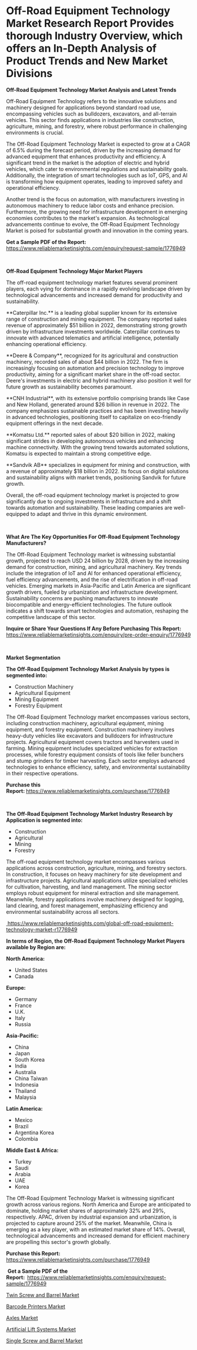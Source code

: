 <p><h1>Off-Road Equipment Technology Market Research Report Provides thorough Industry Overview, which offers an In-Depth Analysis of Product Trends and New Market Divisions</h1></p><p><strong>Off-Road Equipment Technology Market Analysis and Latest Trends</strong></p>
<p><p>Off-Road Equipment Technology refers to the innovative solutions and machinery designed for applications beyond standard road use, encompassing vehicles such as bulldozers, excavators, and all-terrain vehicles. This sector finds applications in industries like construction, agriculture, mining, and forestry, where robust performance in challenging environments is crucial.</p><p>The Off-Road Equipment Technology Market is expected to grow at a CAGR of 6.5% during the forecast period, driven by the increasing demand for advanced equipment that enhances productivity and efficiency. A significant trend in the market is the adoption of electric and hybrid vehicles, which cater to environmental regulations and sustainability goals. Additionally, the integration of smart technologies such as IoT, GPS, and AI is transforming how equipment operates, leading to improved safety and operational efficiency.</p><p>Another trend is the focus on automation, with manufacturers investing in autonomous machinery to reduce labor costs and enhance precision. Furthermore, the growing need for infrastructure development in emerging economies contributes to the market's expansion. As technological advancements continue to evolve, the Off-Road Equipment Technology Market is poised for substantial growth and innovation in the coming years.</p></p>
<p><strong>Get a Sample PDF of the Report:&nbsp;</strong> <a href="https://www.reliablemarketinsights.com/enquiry/request-sample/1776949?utm_campaign=3571&utm_medium=2&utm_source=Github&utm_content=ia&utm_term=25032025&utm_id=off-road-equipment-technology">https://www.reliablemarketinsights.com/enquiry/request-sample/1776949</a></p>
<p>&nbsp;</p>
<p><strong>Off-Road Equipment Technology Major Market Players</strong></p>
<p><p>The off-road equipment technology market features several prominent players, each vying for dominance in a rapidly evolving landscape driven by technological advancements and increased demand for productivity and sustainability.</p><p>**Caterpillar Inc.** is a leading global supplier known for its extensive range of construction and mining equipment. The company reported sales revenue of approximately $51 billion in 2022, demonstrating strong growth driven by infrastructure investments worldwide. Caterpillar continues to innovate with advanced telematics and artificial intelligence, potentially enhancing operational efficiency.</p><p>**Deere & Company**, recognized for its agricultural and construction machinery, recorded sales of about $44 billion in 2022. The firm is increasingly focusing on automation and precision technology to improve productivity, aiming for a significant market share in the off-road sector. Deere's investments in electric and hybrid machinery also position it well for future growth as sustainability becomes paramount.</p><p>**CNH Industrial**, with its extensive portfolio comprising brands like Case and New Holland, generated around $26 billion in revenue in 2022. The company emphasizes sustainable practices and has been investing heavily in advanced technologies, positioning itself to capitalize on eco-friendly equipment offerings in the next decade.</p><p>**Komatsu Ltd.** reported sales of about $20 billion in 2022, making significant strides in developing autonomous vehicles and enhancing machine connectivity. With the growing trend towards automated solutions, Komatsu is expected to maintain a strong competitive edge.</p><p>**Sandvik AB** specializes in equipment for mining and construction, with a revenue of approximately $18 billion in 2022. Its focus on digital solutions and sustainability aligns with market trends, positioning Sandvik for future growth.</p><p>Overall, the off-road equipment technology market is projected to grow significantly due to ongoing investments in infrastructure and a shift towards automation and sustainability. These leading companies are well-equipped to adapt and thrive in this dynamic environment.</p></p>
<p>&nbsp;</p>
<p><strong>What Are The Key Opportunities For Off-Road Equipment Technology Manufacturers?</strong></p>
<p><p>The Off-Road Equipment Technology market is witnessing substantial growth, projected to reach USD 24 billion by 2028, driven by the increasing demand for construction, mining, and agricultural machinery. Key trends include the integration of IoT and AI for enhanced operational efficiency, fuel efficiency advancements, and the rise of electrification in off-road vehicles. Emerging markets in Asia-Pacific and Latin America are significant growth drivers, fueled by urbanization and infrastructure development. Sustainability concerns are pushing manufacturers to innovate biocompatible and energy-efficient technologies. The future outlook indicates a shift towards smart technologies and automation, reshaping the competitive landscape of this sector.</p></p>
<p><strong>Inquire or Share Your Questions If Any Before Purchasing This Report:</strong> <a href="https://www.reliablemarketinsights.com/enquiry/pre-order-enquiry/1776949?utm_campaign=3571&utm_medium=2&utm_source=Github&utm_content=ia&utm_term=25032025&utm_id=off-road-equipment-technology">https://www.reliablemarketinsights.com/enquiry/pre-order-enquiry/1776949</a></p>
<p>&nbsp;</p>
<p><strong>Market Segmentation</strong></p>
<p><strong>The Off-Road Equipment Technology Market Analysis by types is segmented into:</strong></p>
<p><ul><li>Construction Machinery</li><li>Agricultural Equipment</li><li>Mining Equipment</li><li>Forestry Equipment</li></ul></p>
<p><p>The Off-Road Equipment Technology market encompasses various sectors, including construction machinery, agricultural equipment, mining equipment, and forestry equipment. Construction machinery involves heavy-duty vehicles like excavators and bulldozers for infrastructure projects. Agricultural equipment covers tractors and harvesters used in farming. Mining equipment includes specialized vehicles for extraction processes, while forestry equipment consists of tools like feller bunchers and stump grinders for timber harvesting. Each sector employs advanced technologies to enhance efficiency, safety, and environmental sustainability in their respective operations.</p></p>
<p><strong>Purchase this Report:&nbsp;</strong><a href="https://www.reliablemarketinsights.com/purchase/1776949?utm_campaign=3571&utm_medium=2&utm_source=Github&utm_content=ia&utm_term=25032025&utm_id=off-road-equipment-technology">https://www.reliablemarketinsights.com/purchase/1776949</a></p>
<p>&nbsp;</p>
<p><strong>The Off-Road Equipment Technology Market Industry Research by Application is segmented into:</strong></p>
<p><ul><li>Construction</li><li>Agricultural</li><li>Mining</li><li>Forestry</li></ul></p>
<p><p>The off-road equipment technology market encompasses various applications across construction, agriculture, mining, and forestry sectors. In construction, it focuses on heavy machinery for site development and infrastructure projects. Agricultural applications utilize specialized vehicles for cultivation, harvesting, and land management. The mining sector employs robust equipment for mineral extraction and site management. Meanwhile, forestry applications involve machinery designed for logging, land clearing, and forest management, emphasizing efficiency and environmental sustainability across all sectors.</p></p>
<p><a href="https://www.reliablemarketinsights.com/global-off-road-equipment-technology-market-r1776949?utm_campaign=3571&utm_medium=2&utm_source=Github&utm_content=ia&utm_term=25032025&utm_id=off-road-equipment-technology">&nbsp;https://www.reliablemarketinsights.com/global-off-road-equipment-technology-market-r1776949</a></p>
<p><strong>In terms of Region, the Off-Road Equipment Technology Market Players available by Region are:</strong></p>
<p>
    <p> <strong> North America: </strong>
        <ul>
            <li>United States</li>
            <li>Canada</li>
        </ul>
        </p> 
    <p> <strong> Europe: </strong>
        <ul>
            <li>Germany</li>
            <li>France</li>
            <li>U.K.</li>
            <li>Italy</li>
            <li>Russia</li>
        </ul>
        </p> 
    <p> <strong> Asia-Pacific: </strong>
        <ul>
            <li>China</li>
            <li>Japan</li>
            <li>South Korea</li>
            <li>India</li>
            <li>Australia</li>
            <li>China Taiwan</li>
            <li>Indonesia</li>
            <li>Thailand</li>
            <li>Malaysia</li>
        </ul>
        </p> 
    <p> <strong> Latin America: </strong>
        <ul>
            <li>Mexico</li>
            <li>Brazil</li>
            <li>Argentina Korea</li>
            <li>Colombia</li>
        </ul>
        </p> 
    <p> <strong> Middle East & Africa: </strong>
        <ul>
            <li>Turkey</li>
            <li>Saudi</li>
            <li>Arabia</li>
            <li>UAE</li>
            <li>Korea</li>
        </ul>
    </p>
    </p>
<p><p>The Off-Road Equipment Technology Market is witnessing significant growth across various regions. North America and Europe are anticipated to dominate, holding market shares of approximately 32% and 29%, respectively. APAC, driven by industrial expansion and urbanization, is projected to capture around 25% of the market. Meanwhile, China is emerging as a key player, with an estimated market share of 14%. Overall, technological advancements and increased demand for efficient machinery are propelling this sector's growth globally.</p></p>
<p><strong>Purchase this Report: </strong><a href="https://www.reliablemarketinsights.com/purchase/1776949?utm_campaign=3571&utm_medium=2&utm_source=Github&utm_content=ia&utm_term=25032025&utm_id=off-road-equipment-technology">https://www.reliablemarketinsights.com/purchase/1776949</a></p>
<p>&nbsp;<strong>Get a Sample PDF of the Report:&nbsp;&nbsp;</strong><a href="https://www.reliablemarketinsights.com/enquiry/request-sample/1776949?utm_campaign=3571&utm_medium=2&utm_source=Github&utm_content=ia&utm_term=25032025&utm_id=off-road-equipment-technology">https://www.reliablemarketinsights.com/enquiry/request-sample/1776949</a></p>
<p><strong></strong></p>
<p><p><a href="https://www.linkedin.com/pulse/estimating-size-twin-screw-barrel-market-current-cagr-ydzte?utm_campaign=3571&utm_medium=2&utm_source=Github&utm_content=ia&utm_term=25032025&utm_id=off-road-equipment-technology">Twin Screw and Barrel Market</a></p><p><a href="https://www.linkedin.com/pulse/barcode-printers-market-dynamics-future-growth-prediction-q2ace?utm_campaign=3571&utm_medium=2&utm_source=Github&utm_content=ia&utm_term=25032025&utm_id=off-road-equipment-technology">Barcode Printers Market</a></p><p><a href="https://www.linkedin.com/pulse/axles-market-research-report-drivers-critical-issues-players-isfje?utm_campaign=3571&utm_medium=2&utm_source=Github&utm_content=ia&utm_term=25032025&utm_id=off-road-equipment-technology">Axles Market</a></p><p><a href="https://www.linkedin.com/pulse/complete-swot-analysis-artificial-lift-systems-market-industry-q6x5e?utm_campaign=3571&utm_medium=2&utm_source=Github&utm_content=ia&utm_term=25032025&utm_id=off-road-equipment-technology">Artificial Lift Systems Market</a></p><p><a href="https://www.linkedin.com/pulse/single-screw-barrel-market-size-growing-10-growth-rate-from-y1cje?utm_campaign=3571&utm_medium=2&utm_source=Github&utm_content=ia&utm_term=25032025&utm_id=off-road-equipment-technology">Single Screw and Barrel Market</a></p></p>